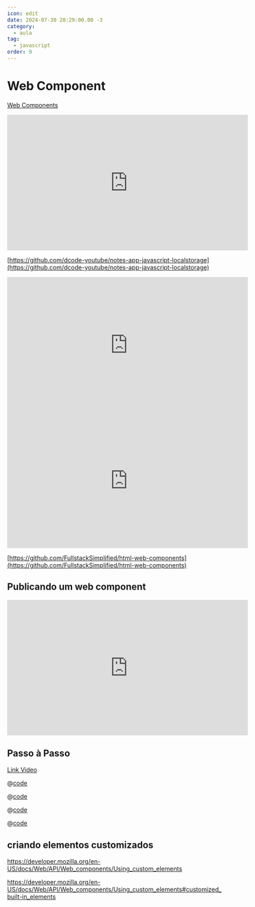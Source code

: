 ```yaml
---
icon: edit
date: 2024-07-30 20:29:00.00 -3
category:
  - aula
tag:
  - javascript
order: 9
---
```

# Web Component

[Web Components](https://developer.mozilla.org/pt-BR/docs/Web/API/Web_components)

<iframe width="560" height="315" src="https://www.youtube.com/embed/01YKQmia2Jw?si=B5WMq945-jaX6k3q" title="YouTube video player" frameborder="0" allow="accelerometer; autoplay; clipboard-write; encrypted-media; gyroscope; picture-in-picture; web-share" referrerpolicy="strict-origin-when-cross-origin" allowfullscreen></iframe>

[https://github.com/dcode-youtube/notes-app-javascript-localstorage](https://github.com/dcode-youtube/notes-app-javascript-localstorage)


<iframe width="560" height="315" src="https://www.youtube.com/embed/vLkPBj9ZaU0?si=vChBi_w1UYMAWwD1" title="YouTube video player" frameborder="0" allow="accelerometer; autoplay; clipboard-write; encrypted-media; gyroscope; picture-in-picture; web-share" referrerpolicy="strict-origin-when-cross-origin" allowfullscreen></iframe>


<iframe width="560" height="315" src="https://www.youtube.com/embed/gfvFEBXMVSU?si=IspleqJCBxpafgyq" title="YouTube video player" frameborder="0" allow="accelerometer; autoplay; clipboard-write; encrypted-media; gyroscope; picture-in-picture; web-share" referrerpolicy="strict-origin-when-cross-origin" allowfullscreen></iframe>

[https://github.com/FullstackSimplified/html-web-components](https://github.com/FullstackSimplified/html-web-components)


## Publicando um web component

<iframe width="560" height="315" src="https://www.youtube.com/embed/vakoopKxV0k?si=aNxVmK4DCSc3bU5Y" title="YouTube video player" frameborder="0" allow="accelerometer; autoplay; clipboard-write; encrypted-media; gyroscope; picture-in-picture; web-share" referrerpolicy="strict-origin-when-cross-origin" allowfullscreen></iframe>

## Passo à Passo

[Link Video](https://youtu.be/qoC2C_C0Ntg?si=0XjK0Huqu_SuyunN)


@[code](./code/web-component/meu-html/index.html)

@[code](./code/web-component/meu-html/js/pwbutton.js)

@[code](./code/web-component/meu-html/js/pwtitle.js)

@[code](./code/web-component/meu-html/js/lib.js)


## criando elementos customizados 

https://developer.mozilla.org/en-US/docs/Web/API/Web_components/Using_custom_elements

https://developer.mozilla.org/en-US/docs/Web/API/Web_components/Using_custom_elements#customized_built-in_elements

